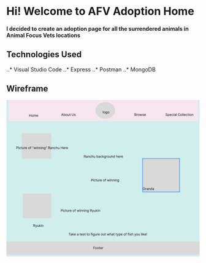 # Hi! Welcome to AFV Adoption Home
#### I decided to create an adoption page for all the surrendered animals in Animal Focus Vets locations


## Technologies Used
..* Visual Studio Code
..* Express
..* Postman
..* MongoDB

## Wireframe
![](wireframe.png)